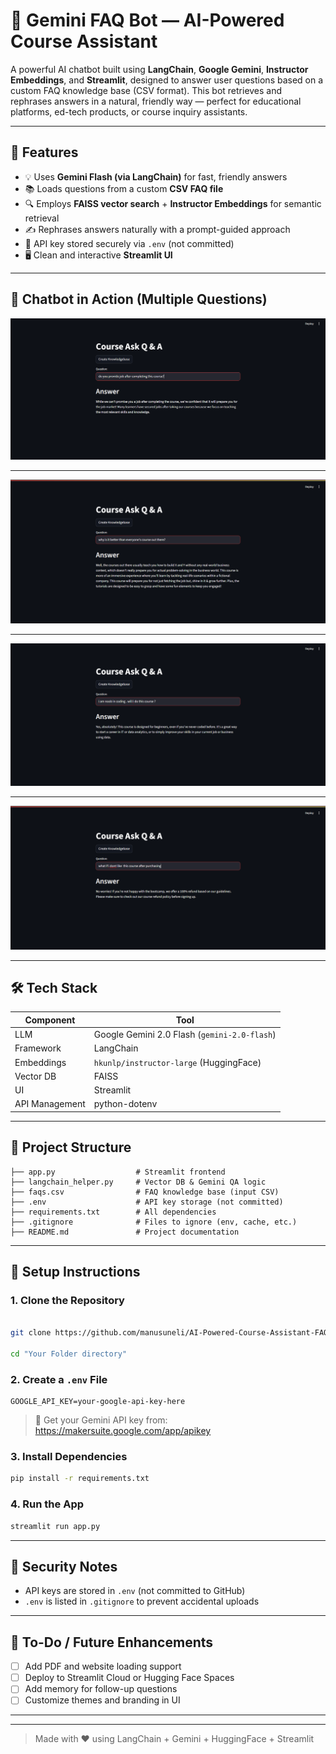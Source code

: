 
# 🤖 Gemini FAQ Bot — AI-Powered Course Assistant

A powerful AI chatbot built using **LangChain**, **Google Gemini**, **Instructor Embeddings**, and **Streamlit**, designed to answer user questions based on a custom FAQ knowledge base (CSV format). This bot retrieves and rephrases answers in a natural, friendly way — perfect for educational platforms, ed-tech products, or course inquiry assistants.

---

## 🚀 Features

- 💡 Uses **Gemini Flash (via LangChain)** for fast, friendly answers  
- 📚 Loads questions from a custom **CSV FAQ file**  
- 🔍 Employs **FAISS vector search** + **Instructor Embeddings** for semantic retrieval  
- ✍️ Rephrases answers naturally with a prompt-guided approach  
- 🔐 API key stored securely via `.env` (not committed)  
- 🖥️ Clean and interactive **Streamlit UI**

---

## 💬 Chatbot in Action (Multiple Questions)


![Q1](images/chat_q1.png)

---


![Q2](images/chat_q2.png)

---


![Q3](images/chat_q3.png)

---


![Q3](images/chat_q4.png)

---


## 🛠️ Tech Stack

| Component            | Tool                                      |
|----------------------|-------------------------------------------|
| LLM                  | Google Gemini 2.0 Flash (`gemini-2.0-flash`) |
| Framework            | LangChain                                 |
| Embeddings           | `hkunlp/instructor-large` (HuggingFace)   |
| Vector DB            | FAISS                                     |
| UI                   | Streamlit                                 |
| API Management       | python-dotenv                             |

---

## 📁 Project Structure

```
├── app.py                  # Streamlit frontend
├── langchain_helper.py     # Vector DB & Gemini QA logic
├── faqs.csv                # FAQ knowledge base (input CSV)
├── .env                    # API key storage (not committed)
├── requirements.txt        # All dependencies
├── .gitignore              # Files to ignore (env, cache, etc.)
├── README.md               # Project documentation
```

---

## 🔧 Setup Instructions

### 1. Clone the Repository

```bash

git clone https://github.com/manusuneli/AI-Powered-Course-Assistant-FAQ-Chatbot

cd "Your Folder directory"
```

### 2. Create a `.env` File 

```env
GOOGLE_API_KEY=your-google-api-key-here
```

> 🔑 Get your Gemini API key from: https://makersuite.google.com/app/apikey

### 3. Install Dependencies

```bash
pip install -r requirements.txt
```

### 4. Run the App

```bash
streamlit run app.py
```

---

## 🔐 Security Notes

- API keys are stored in `.env` (not committed to GitHub)
- `.env` is listed in `.gitignore` to prevent accidental uploads

---

## 📌 To-Do / Future Enhancements

- [ ] Add PDF and website loading support  
- [ ] Deploy to Streamlit Cloud or Hugging Face Spaces  
- [ ] Add memory for follow-up questions  
- [ ] Customize themes and branding in UI  

---


---

> Made with ❤️ using LangChain + Gemini + HuggingFace + Streamlit
